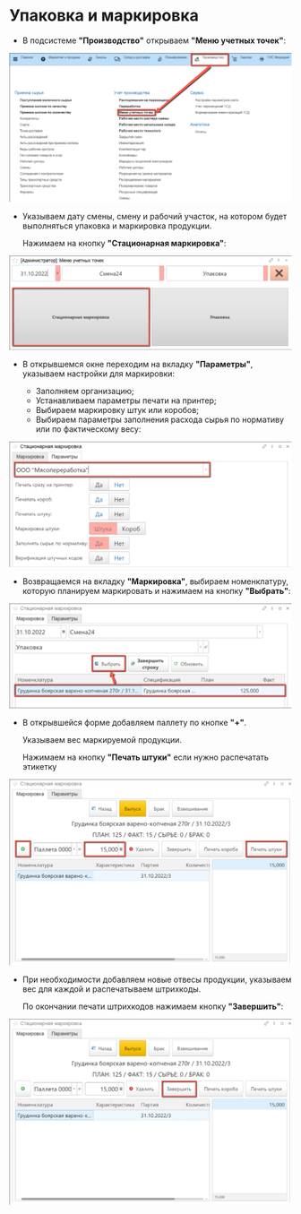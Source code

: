 # Упаковка и маркировка

- В подсистеме **"Производство"** открываем **"Меню учетных точек"**:

![](Labeling.assets/1.png)

- Указываем дату смены, смену и рабочий участок, на котором будет выполняться упаковка и маркировка продукции.

  Нажимаем на кнопку **"Стационарная маркировка"**:

![](Labeling.assets/2.png)

- В открывшемся окне переходим на вкладку **"Параметры"**, указываем настройки для маркировки:

  - Заполняем организацию;
  - Устанавливаем параметры печати на принтер;
  - Выбираем маркировку штук или коробов;
  - Выбираем параметры заполнения расхода сырья по нормативу или по фактическому весу:

![](Labeling.assets/3.png)

- Возвращаемся на вкладку **"Маркировка"**, выбираем номенклатуру, которую планируем маркировать и нажимаем на кнопку **"Выбрать"**:

![](Labeling.assets/4.png)

- В открывшейся форме добавляем паллету по кнопке **"+"**.

  Указываем вес маркируемой продукции.

  Нажимаем на кнопку **"Печать штуки"** если нужно распечатать этикетку

![](Labeling.assets/5.png)

- При необходимости добавляем новые отвесы продукции, указываем вес для каждой и распечатываем штрихкоды.

  По окончании печати штрихкодов нажимаем кнопку **"Завершить"**:
  
![](Labeling.assets/6.png)
